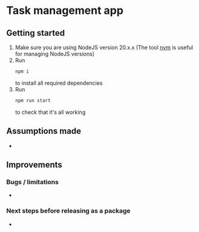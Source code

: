 # Task management app

## Getting started
1. Make sure you are using NodeJS version 20.x.x (The tool [nvm](https://github.com/nvm-sh/nvm) is useful for managing NodeJS versions)
2. Run 
    ```sh
    npm i
    ```
    to install all required dependencies
3. Run
    ```sh
    npm run start
    ```
    to check that it's all working

## Assumptions made
-

## Improvements
### Bugs / limitations
- 

### Next steps before releasing as a package
- 